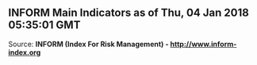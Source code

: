 ## INFORM Main Indicators as of Thu, 04 Jan 2018 05:35:01 GMT

Source: **INFORM (Index For Risk Management) - http://www.inform-index.org**